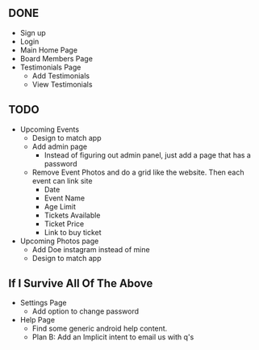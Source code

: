 ## DONE

- Sign up
- Login
- Main Home Page
- Board Members Page
- Testimonials Page
	- Add Testimonials
    - View Testimonials

## TODO

- Upcoming Events
	- Design to match app
    - Add admin page
    	- Instead of figuring out admin panel, just add a page that has a password
    - Remove Event Photos and do a grid like the website. Then each event can link site
    	- Date
        - Event Name
        - Age Limit
        - Tickets Available
        - Ticket Price
        - Link to buy ticket
- Upcoming Photos page
	- Add Doe instagram instead of mine
    - Design to match app

## If I Survive All Of The Above

- Settings Page
	- Add option to change password 
- Help Page
	- Find some generic android help content.
    - Plan B: Add an Implicit intent to email us with q's